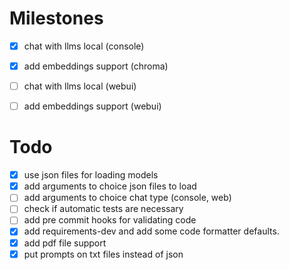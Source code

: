 # Milestones

- [x] chat with llms local (console)
- [x] add embeddings support (chroma)
- [ ] chat with llms local (webui)
- [ ] add embeddings support (webui)


# Todo
- [x] use json files for loading models
- [x] add arguments to choice json files to load
- [ ] add arguments to choice chat type (console, web)
- [ ] check if automatic tests are necessary
- [ ] add pre commit hooks for validating code
- [x] add requirements-dev and add some code formatter defaults.
- [x] add pdf file support
- [x] put prompts on txt files instead of json